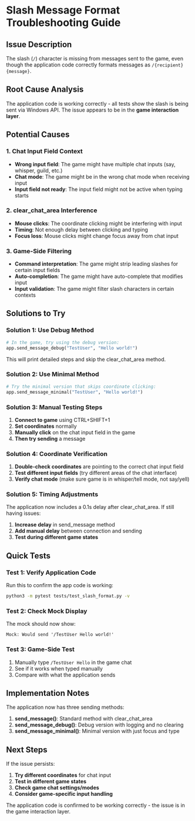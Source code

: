 # Slash Message Format Troubleshooting Guide

## Issue Description
The slash (`/`) character is missing from messages sent to the game, even though the application code correctly formats messages as `/{recipient} {message}`.

## Root Cause Analysis
The application code is working correctly - all tests show the slash is being sent via Windows API. The issue appears to be in the **game interaction layer**.

## Potential Causes

### 1. Chat Input Field Context
- **Wrong input field**: The game might have multiple chat inputs (say, whisper, guild, etc.)
- **Chat mode**: The game might be in the wrong chat mode when receiving input
- **Input field not ready**: The input field might not be active when typing starts

### 2. clear_chat_area Interference
- **Mouse clicks**: The coordinate clicking might be interfering with input
- **Timing**: Not enough delay between clicking and typing
- **Focus loss**: Mouse clicks might change focus away from chat input

### 3. Game-Side Filtering
- **Command interpretation**: The game might strip leading slashes for certain input fields
- **Auto-completion**: The game might have auto-complete that modifies input
- **Input validation**: The game might filter slash characters in certain contexts

## Solutions to Try

### Solution 1: Use Debug Method
```python
# In the game, try using the debug version:
app.send_message_debug("TestUser", "Hello world!")
```
This will print detailed steps and skip the clear_chat_area method.

### Solution 2: Use Minimal Method
```python
# Try the minimal version that skips coordinate clicking:
app.send_message_minimal("TestUser", "Hello world!")
```

### Solution 3: Manual Testing Steps
1. **Connect to game** using CTRL+SHIFT+1
2. **Set coordinates** normally
3. **Manually click** on the chat input field in the game
4. **Then try sending** a message

### Solution 4: Coordinate Verification
1. **Double-check coordinates** are pointing to the correct chat input field
2. **Test different input fields** (try different areas of the chat interface)
3. **Verify chat mode** (make sure game is in whisper/tell mode, not say/yell)

### Solution 5: Timing Adjustments
The application now includes a 0.1s delay after clear_chat_area. If still having issues:
1. **Increase delay** in send_message method
2. **Add manual delay** between connection and sending
3. **Test during different game states**

## Quick Tests

### Test 1: Verify Application Code
Run this to confirm the app code is working:
```bash
python3 -m pytest tests/test_slash_format.py -v
```

### Test 2: Check Mock Display
The mock should now show:
```
Mock: Would send '/TestUser Hello world!'
```

### Test 3: Game-Side Test
1. Manually type `/TestUser Hello` in the game chat
2. See if it works when typed manually
3. Compare with what the application sends

## Implementation Notes

The application now has three sending methods:
1. **send_message()**: Standard method with clear_chat_area
2. **send_message_debug()**: Debug version with logging and no clearing
3. **send_message_minimal()**: Minimal version with just focus and type

## Next Steps

If the issue persists:
1. **Try different coordinates** for chat input
2. **Test in different game states**
3. **Check game chat settings/modes**
4. **Consider game-specific input handling**

The application code is confirmed to be working correctly - the issue is in the game interaction layer.